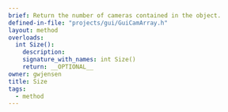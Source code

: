 ```yaml
---
brief: Return the number of cameras contained in the object.
defined-in-file: "projects/gui/GuiCamArray.h"
layout: method
overloads:
  int Size():
    description:
    signature_with_names: int Size()
    return: __OPTIONAL__
owner: gwjensen
title: Size
tags:
  - method
---
```

